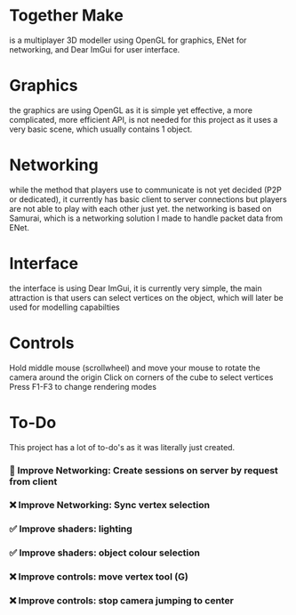 # Together Make
is a multiplayer 3D modeller using OpenGL for graphics, ENet for networking, and Dear ImGui for user interface.

# Graphics
the graphics are using OpenGL as it is simple yet effective, a more complicated, more efficient API, is not needed for this project as it uses a very basic scene, which usually contains 1 object.

# Networking
while the method that players use to communicate is not yet decided (P2P or dedicated), it currently has basic client to server connections but players are not able to play with each other just yet.
the networking is based on Samurai, which is a networking solution I made to handle packet data from ENet.

# Interface
the interface is using Dear ImGui, it is currently very simple, the main attraction is that users can select vertices on the object, which will later be used for modelling capabilties

# Controls
Hold middle mouse (scrollwheel) and move your mouse to rotate the camera around the origin
Click on corners of the cube to select vertices
Press F1-F3 to change rendering modes

# To-Do
This project has a lot of to-do's as it was literally just created.
### :construction: Improve Networking:  Create sessions on server by request from client
### :x: Improve Networking: Sync vertex selection
### :white_check_mark: Improve shaders: lighting
### :white_check_mark: Improve shaders: object colour selection
### :x: Improve controls: move vertex tool (G)
### :x: Improve controls: stop camera jumping to center